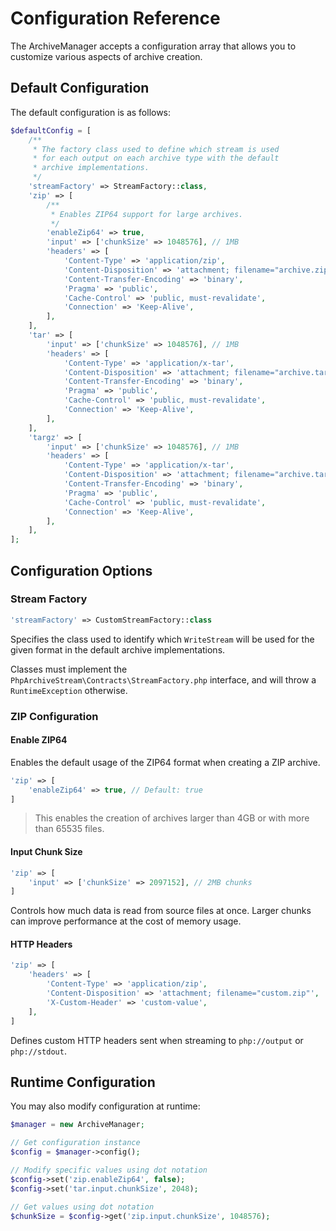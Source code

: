 # Configuration Reference

The ArchiveManager accepts a configuration array that allows you to customize various aspects of archive creation.

## Default Configuration

The default configuration is as follows:

```php
$defaultConfig = [
    /**
     * The factory class used to define which stream is used 
     * for each output on each archive type with the default
     * archive implementations.
     */
    'streamFactory' => StreamFactory::class,
    'zip' => [
        /**
         * Enables ZIP64 support for large archives.
         */
        'enableZip64' => true,
        'input' => ['chunkSize' => 1048576], // 1MB
        'headers' => [
            'Content-Type' => 'application/zip',
            'Content-Disposition' => 'attachment; filename="archive.zip"',
            'Content-Transfer-Encoding' => 'binary',
            'Pragma' => 'public',
            'Cache-Control' => 'public, must-revalidate',
            'Connection' => 'Keep-Alive',
        ],
    ],
    'tar' => [
        'input' => ['chunkSize' => 1048576], // 1MB
        'headers' => [
            'Content-Type' => 'application/x-tar',
            'Content-Disposition' => 'attachment; filename="archive.tar"',
            'Content-Transfer-Encoding' => 'binary',
            'Pragma' => 'public',
            'Cache-Control' => 'public, must-revalidate',
            'Connection' => 'Keep-Alive',
        ],
    ],
    'targz' => [
        'input' => ['chunkSize' => 1048576], // 1MB
        'headers' => [
            'Content-Type' => 'application/x-tar',
            'Content-Disposition' => 'attachment; filename="archive.tar.gz"',
            'Content-Transfer-Encoding' => 'binary',
            'Pragma' => 'public',
            'Cache-Control' => 'public, must-revalidate',
            'Connection' => 'Keep-Alive',
        ],
    ],
];
```

## Configuration Options

### Stream Factory

```php
'streamFactory' => CustomStreamFactory::class
```

Specifies the class used to identify which `WriteStream` will be used for the given format in the default archive implementations. 

Classes must implement the `PhpArchiveStream\Contracts\StreamFactory.php` interface, and will throw a `RuntimeException` otherwise.

### ZIP Configuration

#### Enable ZIP64

Enables the default usage of the ZIP64 format when creating a ZIP archive.

```php
'zip' => [  
    'enableZip64' => true, // Default: true
]
```

> This enables the creation of archives larger than 4GB or with more than 65535 files.

#### Input Chunk Size

```php
'zip' => [
    'input' => ['chunkSize' => 2097152], // 2MB chunks
]
```

Controls how much data is read from source files at once. Larger chunks can improve performance at the cost of memory usage.

#### HTTP Headers

```php
'zip' => [
    'headers' => [
        'Content-Type' => 'application/zip',
        'Content-Disposition' => 'attachment; filename="custom.zip"',
        'X-Custom-Header' => 'custom-value',
    ],
]
```

Defines custom HTTP headers sent when streaming to `php://output` or `php://stdout`.

## Runtime Configuration

You may also modify configuration at runtime:

```php
$manager = new ArchiveManager;

// Get configuration instance
$config = $manager->config();

// Modify specific values using dot notation
$config->set('zip.enableZip64', false);
$config->set('tar.input.chunkSize', 2048);

// Get values using dot notation
$chunkSize = $config->get('zip.input.chunkSize', 1048576);
```
